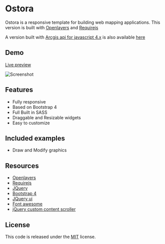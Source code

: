 
# Ostora
Ostora is a responsive template for building web mapping applications. This version is built with [Openlayers](http://openlayers.org/)
and [Requirejs](http://requirejs.org/)

A version built with [Arcgis api for javascript 4.x](https://developers.arcgis.com/javascript/)  is also available [here](https://github.com/azouaoui-med/ostora-jsapi4)

## Demo
[Live preview](https://azouaoui-med.github.io/ostora-ol-reqjs/)

![Screenshot](https://user-images.githubusercontent.com/25878302/36443069-06fc4efe-1678-11e8-8354-e1bbd734ea4b.PNG)

## Features
*   Fully responsive
*   Based on Bootstrap 4
*   Full Built in SASS
*   Draggable and Resizable widgets
*   Easy to customize

## Included examples
*   Draw and Modify graphics

## Resources
*   [Openlayers](http://openlayers.org/)
*   [Requirejs](http://requirejs.org/)
*   [JQuery](http://jquery.com/)
*   [Bootstrap 4](https://getbootstrap.com/)
*   [JQuery ui](http://jqueryui.com)
*   [Font awesome](https://fontawesome.com/)
*   [jQuery custom content scroller](http://manos.malihu.gr/jquery-custom-content-scroller/)

## License
This code is released under the [MIT](https://github.com/azouaoui-med/ostora-jsapi4/blob/gh-pages/LICENSE) license.